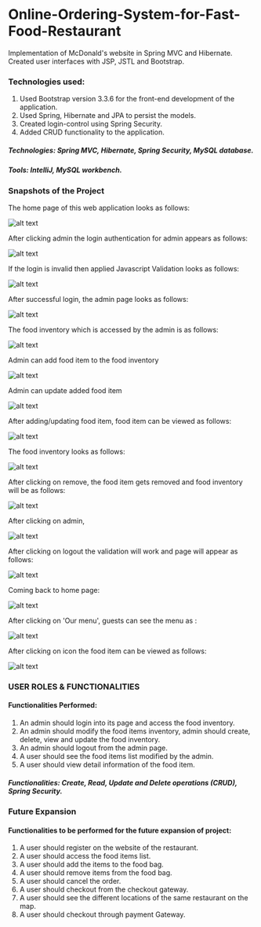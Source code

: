 # Online-Ordering-System-for-Fast-Food-Restaurant
Implementation of McDonald's website in Spring MVC and Hibernate.
Created user interfaces with JSP, JSTL and Bootstrap. 

### Technologies used:
1. Used Bootstrap version 3.3.6 for the front-end development of the application.
2. Used Spring, Hibernate and JPA to persist the models.
3. Created login-control using Spring Security.
4. Added CRUD functionality to the application.
##### Technologies: Spring MVC, Hibernate, Spring Security, MySQL database.
##### Tools: IntelliJ, MySQL workbench.

### Snapshots of the Project 

The home page of this web application looks as follows:

![alt text](https://github.com/snehalmundhe10/Online-Ordering-System-for-Fast-Food-Restaurant/blob/master/images/home.PNG "home")

After clicking admin the login authentication for admin appears as follows:

![alt text](https://github.com/snehalmundhe10/Online-Ordering-System-for-Fast-Food-Restaurant/blob/master/images/adminlogin.PNG "adminlogin")

If the login is invalid then applied Javascript Validation looks as follows:

![alt text](https://github.com/snehalmundhe10/Online-Ordering-System-for-Fast-Food-Restaurant/blob/master/images/loginpageValid.PNG "loginInvalid")

After successful login, the admin page looks as follows:

![alt text](https://github.com/snehalmundhe10/Online-Ordering-System-for-Fast-Food-Restaurant/blob/master/images/admin.PNG "admin")

The food inventory which is accessed by the admin is as follows:

![alt text](https://github.com/snehalmundhe10/Online-Ordering-System-for-Fast-Food-Restaurant/blob/master/images/inventory.PNG "inventory")

Admin can add food item to the food inventory

![alt text](https://github.com/snehalmundhe10/Online-Ordering-System-for-Fast-Food-Restaurant/blob/master/images/add.PNG "add")

Admin can update added food item 

![alt text](https://github.com/snehalmundhe10/Online-Ordering-System-for-Fast-Food-Restaurant/blob/master/images/update.PNG "update")

After adding/updating food item, food item can be viewed  as follows:

![alt text](https://github.com/snehalmundhe10/Online-Ordering-System-for-Fast-Food-Restaurant/blob/master/images/view.PNG "view")

The food inventory looks as follows:

![alt text](https://github.com/snehalmundhe10/Online-Ordering-System-for-Fast-Food-Restaurant/blob/master/images/inventory.PNG "inventory")

After clicking on remove, the food item gets removed and food inventory will be as follows:

![alt text](https://github.com/snehalmundhe10/Online-Ordering-System-for-Fast-Food-Restaurant/blob/master/images/remove.PNG "remove")

After clicking on admin, 

![alt text](https://github.com/snehalmundhe10/Online-Ordering-System-for-Fast-Food-Restaurant/blob/master/images/admin.PNG "admin")

After clicking on logout the validation will work and page will appear as follows:

![alt text](https://github.com/snehalmundhe10/Online-Ordering-System-for-Fast-Food-Restaurant/blob/master/images/logout.PNG "logout")

Coming back to home page:

![alt text](https://github.com/snehalmundhe10/Online-Ordering-System-for-Fast-Food-Restaurant/blob/master/images/home.PNG "home")

After clicking on  'Our menu', guests can see the menu as :

![alt text](https://github.com/snehalmundhe10/Online-Ordering-System-for-Fast-Food-Restaurant/blob/master/images/foodItems.PNG "foodItems")

After clicking on icon the food item can be viewed as follows:

![alt text](https://github.com/snehalmundhe10/Online-Ordering-System-for-Fast-Food-Restaurant/blob/master/images/view.PNG "view")

### USER ROLES & FUNCTIONALITIES
#### Functionalities Performed:
1. An admin should login into its page and access the food inventory.
2. An admin should modify the food items inventory, admin should create, delete, view and
update the food inventory.
3. An admin should logout from the admin page.
4. A user should see the food items list modified by the admin.
5. A user should view detail information of the food item.
##### Functionalities: Create, Read, Update and Delete operations (CRUD), Spring Security.


### Future Expansion
#### Functionalities to be performed for the future expansion of project:
1. A user should register on the website of the restaurant.
2. A user should access the food items list.
3. A user should add the items to the food bag.
4. A user should remove items from the food bag.
5. A user should cancel the order.
6. A user should checkout from the checkout gateway.
7. A user should see the different locations of the same restaurant on the map.
8. A user should checkout through payment Gateway.

